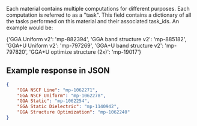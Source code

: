 Each material contains multiple computations for different purposes. Each computation is referred to as a "task". This field contains a dictionary of all the tasks performed on this material and their associated task_ids. An example would be:

{'GGA Uniform v2': 'mp-882394', 
'GGA band structure v2': 'mp-885182', 
'GGA+U Uniform v2': 'mp-797269', 
'GGA+U band structure v2': 'mp-797820', 
'GGA+U optimize structure (2x)': 'mp-19017'}

















































## Example response in JSON

```json
{
    "GGA NSCF Line": "mp-1062271",
    "GGA NSCF Uniform": "mp-1062278",
    "GGA Static": "mp-1062254",
    "GGA Static Dielectric": "mp-1140942",
    "GGA Structure Optimization": "mp-1062240"
}
```

